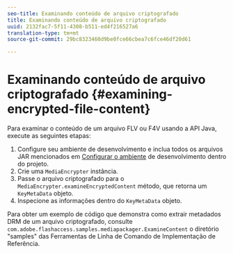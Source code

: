 ```yaml
---
seo-title: Examinando conteúdo de arquivo criptografado
title: Examinando conteúdo de arquivo criptografado
uuid: 2132fac7-5f11-4308-b511-ed4f216527a6
translation-type: tm+mt
source-git-commit: 29bc8323460d9be0fce66cbea7c6fce46df20d61

---
```



# Examinando conteúdo de arquivo criptografado {#examining-encrypted-file-content}

Para examinar o conteúdo de um arquivo FLV ou F4V usando a API Java, execute as seguintes etapas:

1. Configure seu ambiente de desenvolvimento e inclua todos os arquivos JAR mencionados em [Configurar o ambiente](../../aaxs-protecting-content/content-setting-up-the-sdk/content-setting-up-the-dev-env.md) de desenvolvimento dentro do projeto.
1. Crie uma `MediaEncrypter` instância.
1. Passe o arquivo criptografado para o `MediaEncrypter.examineEncryptedContent` método, que retorna um `KeyMetaData` objeto.
1. Inspecione as informações dentro do `KeyMetaData` objeto.

Para obter um exemplo de código que demonstra como extrair metadados DRM de um arquivo criptografado, consulte `com.adobe.flashaccess.samples.mediapackager.ExamineContent` o diretório &quot;samples&quot; das Ferramentas de Linha de Comando de Implementação de Referência.
